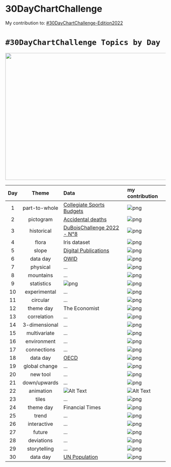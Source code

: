 # 30DayChartChallenge

My contribution to: [#30DayChartChallenge-Edition2022](https://github.com/30DayChartChallenge/Edition2022)

# `#30DayChartChallenge Topics by Day`
<p align="center">
  <img width="960" height="400" src="https://pbs.twimg.com/media/FPKZks-WUAQXHWB?format=jpg&name=4096x4096">
</p>



| Day | Theme | Data | my contribution 
| :---: | :---: | :--- | :--- 
| 1 | part-to-whole | [Collegiate Sports Budgets](https://github.com/rfordatascience/tidytuesday/blob/master/data/2022/2022-03-29/readme.md) | ![png](data/Edition_2022/day1_part_to_whole/day1_part-to-whole.png)
| 2 | pictogram | [Accidental deaths](https://www.statista.com/statistics/529312/sweden-number-of-accidental-deaths-by-type-and-gender/) | ![png](data/Edition_2022/day2_pictogram/day2_pictogram.png)
| 3 | historical | [DuBoisChallenge 2022 - N°8](https://github.com/ajstarks/dubois-data-portraits/tree/master/challenge/2022) | ![png](data/Edition_2022/day3_historical/day3_historical.png)
| 4 | flora | Iris dataset | ![png](data/Edition_2022/day4_flora/day4_flora.png)
| 5 | slope | [Digital Publications](https://github.com/rfordatascience/tidytuesday/blob/master/data/2022/2022-04-05/readme.md) | ![png](data/Edition_2022/day5_slope/day5_slope.png)
| 6 | data day | [OWID](https://ourworldindata.org/) | ![png](data/Edition_2022/day6_data_day/day6_data_day.png)
| 7 | physical | ... | ![png](data/Edition_2022/day7_physical/day7_physical.png)
| 8 | mountains | ... | ![png](data/Edition_2022/day8_mountains/day8_mountains.png)
| 9 | statistics | ![png](data/Edition_2022/day9_statistics/day9_statistics_v2.png) | ![png](data/Edition_2022/day9_statistics/day9_statistics.png)
| 10 | experimental | ... | ![png](data/Edition_2022/day10_experimental/day10_experimental.png)
| 11 | circular | ... | ![png](data/Edition_2022/day11_circular/day11_circular.png)
| 12 | theme day | The Economist | ![png](data/Edition_2022/day12_theme_day/day12_theme_day.png)
| 13 | correlation | ... | ![png](data/Edition_2022/day13_correlation/day13_correlation.png)
| 14 | 3-dimensional | ... | ![png](data/Edition_2022/day14_3-dimensional/day14_3-dimensional.png)
| 15 | multivariate | ... | ![png](data/Edition_2022/day15_multivariate/day15_multivariate.png)
| 16 | environment | ... | ![png](data/Edition_2022/day16_environment/day16_environment.png)
| 17 | connections | ... | ![png](data/Edition_2022/day17_connections/bird-network.png)
| 18 | data day | [OECD](https://data.oecd.org/) | ![png](data/Edition_2022/day18_oecd/day18_oecd.png)
| 19 | global change | ... | ![png](data/Edition_2022/day19_global_change/day19_global_change.png)
| 20 | new tool | ... | ![png](data/Edition_2022/day20_new_tool/day20_new_tool.png)
| 21 | down/upwards | ... | ![png](data/Edition_2022/day21_down_upwards/day21_down_upwards.png)
| 22 | animation | ![Alt Text](https://media.giphy.com/media/vFKqnCdLPNOKc/giphy.gif)| ![Alt Text](data/Edition_2022/day22_animation/day22_animation.gif)
| 23 | tiles | ... | ![png](data/Edition_2022/day23_tiles/day23_tiles.png)
| 24 | theme day | Financial Times | ![png](data/Edition_2022/day24_theme_day/day24_theme_day.png)
| 25 | trend | ... | ![png](data/Edition_2022/day25_trend/day25_trend.png)
| 26 | interactive | ... | ![png](data/Edition_2022/day26_interactive/day26_interactive.png)
| 27 | future | ... | ![png](data/Edition_2022/day27_future/day27_future.png)
| 28 | deviations | ... | ![png](data/Edition_2022/day28_deviations/day28_deviations.png)
| 29 | storytelling | ... | ![png](data/Edition_2022/day29_storytelling/day29_storytelling.png)
| 30 | data day | [UN Population](https://population.un.org/wpp/) | ![png](data/Edition_2022/day30_data_day/day30_data_day.png)
